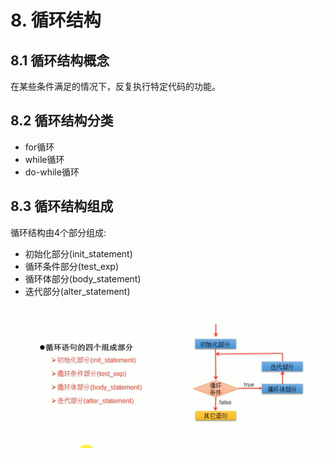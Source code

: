 # 8. 循环结构

## 8.1 循环结构概念
在某些条件满足的情况下，反复执行特定代码的功能。

## 8.2 循环结构分类
* for循环
* while循环
* do-while循环

## 8.3 循环结构组成
循环结构由4个部分组成:
* 初始化部分(init_statement)
* 循环条件部分(test_exp)
* 循环体部分(body_statement)
* 迭代部分(alter_statement)

![循环结构](../4.Java基本语法-流程控制-assets/循环结构.jpg)


